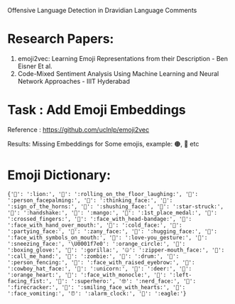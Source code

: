 Offensive Language Detection in Dravidian Language Comments

# Research Papers:
1. emoji2vec: Learning Emoji Representations from their Description - Ben Eisner Et al.
2. Code-Mixed Sentiment Analysis Using Machine Learning and Neural Network Approaches - IIIT Hyderabad

# Task : Add Emoji Embeddings

Reference : https://github.com/uclnlp/emoji2vec

Results: Missing Embeddings for Some emojis, example: 🟠, 🤫 etc

# Emoji Dictionary:
`
{'🦁': ':lion:', '🤣': ':rolling_on_the_floor_laughing:', '🤦': ':person_facepalming:', '🤔': ':thinking_face:', '🤘': ':sign_of_the_horns:', '🤫': ':shushing_face:', '🤩': ':star-struck:', '🤝': ':handshake:', '🥭': ':mango:', '🥇': ':1st_place_medal:', '🤞': ':crossed_fingers:', '🤕': ':face_with_head-bandage:', '🤭': ':face_with_hand_over_mouth:', '🥶': ':cold_face:', '🥳': ':partying_face:', '🤪': ':zany_face:', '🤗': ':hugging_face:', '🤬': ':face_with_symbols_on_mouth:', '🤟': ':love-you_gesture:', '🤧': ':sneezing_face:', '\U0001f7e0': ':orange_circle:', '🥊': ':boxing_glove:', '🦍': ':gorilla:', '🤐': ':zipper-mouth_face:', '🤙': ':call_me_hand:', '🧟': ':zombie:', '🥁': ':drum:', '🤺': ':person_fencing:', '🤨': ':face_with_raised_eyebrow:', '🤠': ':cowboy_hat_face:', '🦄': ':unicorn:', '🦌': ':deer:', '🧡': ':orange_heart:', '🧐': ':face_with_monocle:', '🤛': ':left-facing_fist:', '🦸': ':superhero:', '🤓': ':nerd_face:', '🧨': ':firecracker:', '🥰': ':smiling_face_with_hearts:', '🤮': ':face_vomiting:', '⏰': ':alarm_clock:', '🦅': ':eagle:'}
`
